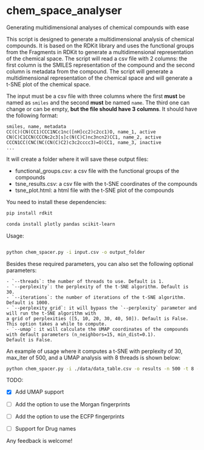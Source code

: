 # chem_space_analyser
Generating multidimensional analyses of chemical compounds with ease

This script is designed to generate a multidimensional analysis of chemical compounds. It is based on the RDKit library and uses the functional groups from the Fragments in RDKit to generate a multidimensional representation of the chemical space. The script will read a csv file with 2 columns: the first column is the SMILES representation of the compound and the second column is metadata from the compound. The script will generate a multidimensional representation of the chemical space and will generate a t-SNE plot of the chemical space. 

The input must be a csv file with three columns where the first **must** be named as `smiles` and the second **must** be named `name`. The third one can change or can be empty, **but the file should have 3 columns**. It should have the following format:

```
smiles, name, metadata
CC(C)(CN(CC1)CCC1NCc1nc([nH]cc2)c2cc1)O, name_1, active
CN(C)C1CCN(CCCNc2c3[s]c(N(C)C)nc3ncn2)CC1, name_2, active
CCCN1CC(CNC(NC(CN(C)C2)c3c2cccc3)=O)CC1, name_3, inactive
...
``` 

It will create a folder where it will save these output files:
- functional_groups.csv: a csv file with the functional groups of the compounds
- tsne_results.csv: a csv file with the t-SNE coordinates of the compounds
- tsne_plot.html: a html file with the t-SNE plot of the compounds

You need to install these dependencies:

```bash
pip install rdkit

conda install plotly pandas scikit-learn
```

Usage:

```bash 

python chem_spacer.py -i input.csv -o output_folder

```

Besides these required parameters, you can also set the following optional parameters:

```
- `--threads`: the number of threads to use. Default is 1.
- `--perplexity`: the perplexity of the t-SNE algorithm. Default is 30.
- `--iterations`: the number of iterations of the t-SNE algorithm. Default is 1000.
- `--perplexity_grid`: it will bypass the `--perplexity` parameter and will run the t-SNE algorithm with 
a grid of perplexities ([5, 10, 20, 30, 40, 50]). Default is False. This option takes a while to compute.
- `--umap`: it will calculate the UMAP coordinates of the compounds with default parameters (n_neighbors=15, min_dist=0.1). 
Default is False.
```

An example of usage where it computes a t-SNE with perplexity of 30, max_iter of 500, and a UMAP analysis with 8 threads is shown below:

```bash
python chem_spacer.py -i ./data/data_table.csv -o results -n 500 -t 8 -u 
```

TODO:
- [x] Add UMAP support
- [ ] Add the option to use the Morgan fingerprints
- [ ] Add the option to use the ECFP fingerprints
- [ ] Support for Drug names


Any feedback is welcome!